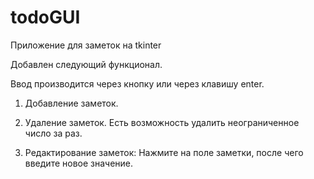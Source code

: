 # todoGUI

Приложение для заметок на tkinter

Добавлен следующий функционал.

Ввод производится через кнопку или через клавишу enter.

1. Добавление заметок.

2. Удаление заметок. Есть возможность удалить неограниченное число за раз.

3. Редактирование заметок: Нажмите на поле заметки, после чего введите новое значение.


